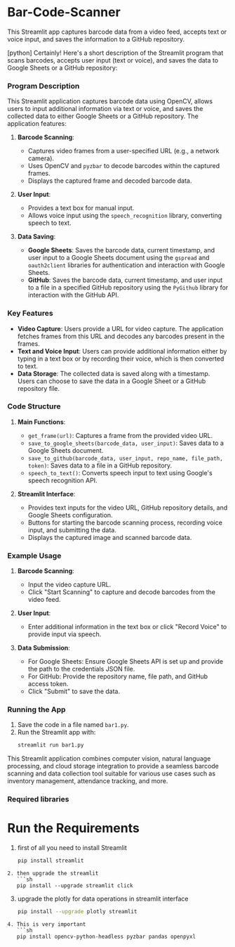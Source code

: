 # Bar-Code-Scanner
This Streamlit app captures barcode data from a video feed, accepts text or voice input, and saves the information to a GitHub repository.

[python] Certainly! Here's a short description of the Streamlit program that scans barcodes, accepts user input (text or voice), and saves the data to Google Sheets or a GitHub repository:

### Program Description

This Streamlit application captures barcode data using OpenCV, allows users to input additional information via text or voice, and saves the collected data to either Google Sheets or a GitHub repository. The application features:

1. **Barcode Scanning**:
   - Captures video frames from a user-specified URL (e.g., a network camera).
   - Uses OpenCV and `pyzbar` to decode barcodes within the captured frames.
   - Displays the captured frame and decoded barcode data.

2. **User Input**:
   - Provides a text box for manual input.
   - Allows voice input using the `speech_recognition` library, converting speech to text.

3. **Data Saving**:
   - **Google Sheets**: Saves the barcode data, current timestamp, and user input to a Google Sheets document using the `gspread` and `oauth2client` libraries for authentication and interaction with Google Sheets.
   - **GitHub**: Saves the barcode data, current timestamp, and user input to a file in a specified GitHub repository using the `PyGithub` library for interaction with the GitHub API.

### Key Features

- **Video Capture**: Users provide a URL for video capture. The application fetches frames from this URL and decodes any barcodes present in the frames.
- **Text and Voice Input**: Users can provide additional information either by typing in a text box or by recording their voice, which is then converted to text.
- **Data Storage**: The collected data is saved along with a timestamp. Users can choose to save the data in a Google Sheet or a GitHub repository file.

### Code Structure

1. **Main Functions**:
   - `get_frame(url)`: Captures a frame from the provided video URL.
   - `save_to_google_sheets(barcode_data, user_input)`: Saves data to a Google Sheets document.
   - `save_to_github(barcode_data, user_input, repo_name, file_path, token)`: Saves data to a file in a GitHub repository.
   - `speech_to_text()`: Converts speech input to text using Google's speech recognition API.

2. **Streamlit Interface**:
   - Provides text inputs for the video URL, GitHub repository details, and Google Sheets configuration.
   - Buttons for starting the barcode scanning process, recording voice input, and submitting the data.
   - Displays the captured image and scanned barcode data.

### Example Usage

1. **Barcode Scanning**:
   - Input the video capture URL.
   - Click "Start Scanning" to capture and decode barcodes from the video feed.

2. **User Input**:
   - Enter additional information in the text box or click "Record Voice" to provide input via speech.

3. **Data Submission**:
   - For Google Sheets: Ensure Google Sheets API is set up and provide the path to the credentials JSON file.
   - For GitHub: Provide the repository name, file path, and GitHub access token.
   - Click "Submit" to save the data.

### Running the App

1. Save the code in a file named `bar1.py`.
2. Run the Streamlit app with:
   ```sh
   streamlit run bar1.py
   ```

This Streamlit application combines computer vision, natural language processing, and cloud storage integration to provide a seamless barcode scanning and data collection tool suitable for various use cases such as inventory management, attendance tracking, and more.

### Required libraries
# Run the Requirements 
1. first of all you need to install Streamlit
   ```sh
   pip install streamlit
```
2. then upgrade the streamlit
   ```sh
   pip install --upgrade streamlit click
```
3. upgrade the plotly for data operations in streamlit interface
   ```sh
   pip install --upgrade plotly streamlit
```
4. This is very important
   ```sh
   pip install opencv-python-headless pyzbar pandas openpyxl
```
